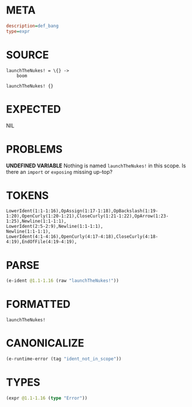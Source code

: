 # META
~~~ini
description=def_bang
type=expr
~~~
# SOURCE
~~~roc
launchTheNukes! = \{} ->
    boom

launchTheNukes! {}
~~~
# EXPECTED
NIL
# PROBLEMS
**UNDEFINED VARIABLE**
Nothing is named `launchTheNukes!` in this scope.
Is there an `import` or `exposing` missing up-top?

# TOKENS
~~~zig
LowerIdent(1:1-1:16),OpAssign(1:17-1:18),OpBackslash(1:19-1:20),OpenCurly(1:20-1:21),CloseCurly(1:21-1:22),OpArrow(1:23-1:25),Newline(1:1-1:1),
LowerIdent(2:5-2:9),Newline(1:1-1:1),
Newline(1:1-1:1),
LowerIdent(4:1-4:16),OpenCurly(4:17-4:18),CloseCurly(4:18-4:19),EndOfFile(4:19-4:19),
~~~
# PARSE
~~~clojure
(e-ident @1.1-1.16 (raw "launchTheNukes!"))
~~~
# FORMATTED
~~~roc
launchTheNukes!
~~~
# CANONICALIZE
~~~clojure
(e-runtime-error (tag "ident_not_in_scope"))
~~~
# TYPES
~~~clojure
(expr @1.1-1.16 (type "Error"))
~~~
